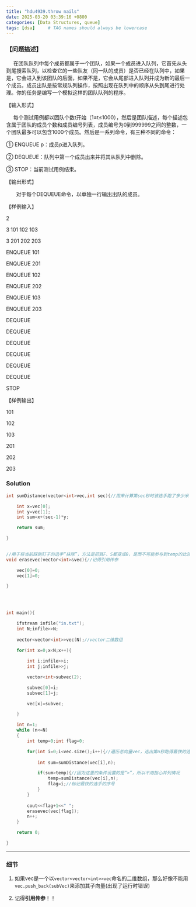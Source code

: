 ```yaml
---
title: "hdu4939.throw nails"
date: 2025-03-20 03:39:16 +0800
categories: [Data Structures, queue]
tags: [dsa]     # TAG names should always be lowercase
---
```

### 【问题描述】

     在团队队列中每个成员都属于一个团队，如果一个成员进入队列，它首先从头到尾搜索队列，以检查它的一些队友（同一队的成员）是否已经在队列中，如果是，它会进入到该团队的后面，如果不是，它会从尾部进入队列并成为新的最后一个成员。成员出队是按常规队列操作，按照出现在队列中的顺序从头到尾进行处理。你的任务是编写一个模拟这样的团队队列的程序。

【输入形式】

     每个测试用例都以团队个数t开始（1≤t≤1000），然后是团队描述，每个描述包含属于团队的成员个数和成员编号列表，成员编号为0到999999之间的整数，一个团队最多可以包含1000个成员。然后是一系列命令，有三种不同的命令：

① ENQUEUE p：成员p进入队列。

② DEQUEUE：队列中第一个成员出来并将其从队列中删除。

③ STOP：当前测试用例结束。

【输出形式】

       对于每个DEQUEUE命令，以单独一行输出出队的成员。

【样例输入】

2

3 101 102 103

3 201 202 203

ENQUEUE 101

ENQUEUE 201

ENQUEUE 102

ENQUEUE 202

ENQUEUE 103

ENQUEUE 203

DEQUEUE

DEQUEUE

DEQUEUE

DEQUEUE

DEQUEUE

DEQUEUE

STOP

【样例输出】

101

102

103

201

202

203

### Solution
```cpp
int sumDistance(vector<int>vec,int sec){//用来计算第sec秒时该选手跑了多少米

    int x=vec[0];
    int y=vec[1];
    int sum=x+(sec-1)*y;

    return sum;

}

  
//用于将当前踩到钉子的选手“抹除”，方法是把其F、S都变成0，是而不可能参与到temp的比较中
void erasevec(vector<int>&vec){//记得引用传参

    vec[0]=0;
    vec[1]=0;

}

  
  

int main(){

    ifstream infile("in.txt");
    int N;infile>>N;
    
    vector<vector<int>>vec(N);//vector二维数组
  
    for(int x=0;x<N;x++){

        int i;infile>>i;
        int j;infile>>j;

        vector<int>subvec(2);

        subvec[0]=i;
        subvec[1]=j;

        vec[x]=subvec;

    }

    int n=1;
    while (n<=N)
    {
        int temp=0;int flag=0;

        for(int i=0;i<vec.size();i++){//遍历总向量vec，选出第n秒跑得最快的选手
        
            int sum=sumDistance(vec[i],n);

            if(sum>temp){//因为这里的条件设置的是“>”，所以不用担心并列情况
                temp=sumDistance(vec[i],n);
                flag=i;//标记最快的选手的序号
            }
        }
        
        cout<<flag+1<<" ";
        erasevec(vec[flag]);
        n++;
    }

    return 0;

}
```

---
### 细节

1. 如果vec是一个以`vector<vector<int>>vec`命名的二维数组，那么好像不能用`vec.push_back(subVec)`来添加其子向量(出现了运行时错误)

2. 记得**引用传参**！！
